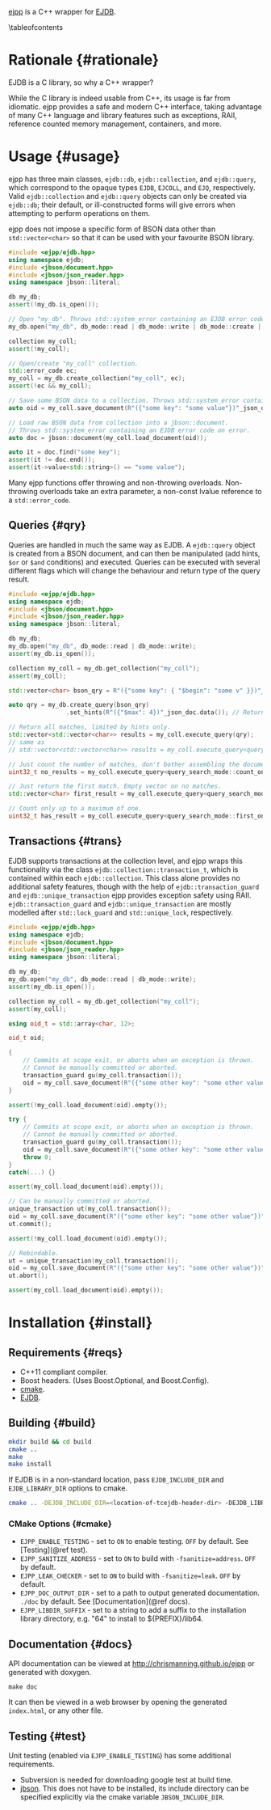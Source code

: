 [ejpp](http://chrismanning.github.io/ejpp) is a C++ wrapper for [EJDB](http://ejdb.org/).

\tableofcontents

# Rationale {#rationale}

EJDB is a C library, so why a C++ wrapper?

While the C library is indeed usable from C++, its usage is far from idiomatic.
ejpp provides a safe and modern C++ interface, taking advantage of many C++ language and library features such as exceptions, RAII, reference counted memory management, containers, and more.

# Usage {#usage}

ejpp has three main classes, `ejdb::db`, `ejdb::collection`, and `ejdb::query`, which correspond to the opaque types `EJDB`, `EJCOLL`, and `EJQ`, respectively.
Valid `ejdb::collection` and `ejdb::query` objects can only be created via `ejdb::db`; their default, or ill-constructed forms will give errors when attempting to perform operations on them.

ejpp does not impose a specific form of BSON data other than `std::vector<char>` so that it can be used with your favourite BSON library.

~~~cpp
#include <ejpp/ejdb.hpp>
using namespace ejdb;
#include <jbson/document.hpp>
#include <jbson/json_reader.hpp>
using namespace jbson::literal;

db my_db;
assert(!my_db.is_open());

// Open "my_db". Throws std::system_error containing an EJDB error code on error.
my_db.open("my_db", db_mode::read | db_mode::write | db_mode::create | db_mode::truncate);

collection my_coll;
assert(!my_coll);

// Open/create "my_coll" collection.
std::error_code ec;
my_coll = my_db.create_collection("my_coll", ec);
assert(!ec && my_coll);

// Save some BSON data to a collection. Throws std::system_error containing an EJDB error code on error.
auto oid = my_coll.save_document(R"({"some key": "some value"})"_json_doc.data());

// Load raw BSON data from collection into a jbson::document.
// Throws std::system_error containing an EJDB error code on error.
auto doc = jbson::document(my_coll.load_document(oid));

auto it = doc.find("some key");
assert(it != doc.end());
assert(it->value<std::string>() == "some value");
~~~
Many ejpp functions offer throwing and non-throwing overloads. Non-throwing overloads take an extra parameter, a non-const lvalue reference to a `std::error_code`.

## Queries {#qry}

Queries are handled in much the same way as EJDB. A `ejdb::query` object is created from a BSON document, and can then be manipulated (add hints, `$or` or `$and` conditions) and executed. Queries can be executed with several different flags which will change the behaviour and return type of the query result.

~~~cpp
#include <ejpp/ejdb.hpp>
using namespace ejdb;
#include <jbson/document.hpp>
#include <jbson/json_reader.hpp>
using namespace jbson::literal;

db my_db;
my_db.open("my_db", db_mode::read | db_mode::write);
assert(my_db.is_open());

collection my_coll = my_db.get_collection("my_coll");
assert(my_coll);

std::vector<char> bson_qry = R"({"some key": { "$begin": "some v" }})"_json_doc.data();

auto qry = my_db.create_query(bson_qry)
                .set_hints(R"({"$max": 4})"_json_doc.data()); // Return no more than 4 matches.

// Return all matches, limited by hints only.
std::vector<std::vector<char>> results = my_coll.execute_query(qry);
// same as 
// std::vector<std::vector<char>> results = my_coll.execute_query<query_search_mode::normal>(qry);

// Just count the number of matches, don't bother assembling the documents. Handy for update queries.
uint32_t no_results = my_coll.execute_query<query_search_mode::count_only>(qry);

// Just return the first match. Empty vector on no matches.
std::vector<char> first_result = my_coll.execute_query<query_search_mode::first_only>(qry);

// Count only up to a maximum of one.
uint32_t has_result = my_coll.execute_query<query_search_mode::first_only|query_search_mode::count_only>(qry);
~~~

## Transactions {#trans}

EJDB supports transactions at the collection level, and ejpp wraps this functionality via the class `ejdb::collection::transaction_t`, which is contained within each `ejdb::collection`.
This class alone provides no additional safety features, though with the help of `ejdb::transaction_guard` and `ejdb::unique_transaction` ejpp provides exception safety using RAII. `ejdb::transaction_guard` and `ejdb::unique_transaction` are mostly modelled after `std::lock_guard` and `std::unique_lock`, respectively.

~~~cpp
#include <ejpp/ejdb.hpp>
using namespace ejdb;
#include <jbson/document.hpp>
#include <jbson/json_reader.hpp>
using namespace jbson::literal;

db my_db;
my_db.open("my_db", db_mode::read | db_mode::write);
assert(my_db.is_open());

collection my_coll = my_db.get_collection("my_coll");
assert(my_coll);

using oid_t = std::array<char, 12>;

oid_t oid;

{
    // Commits at scope exit, or aborts when an exception is thrown.
    // Cannot be manually committed or aborted.
    transaction_guard gu(my_coll.transaction());
    oid = my_coll.save_document(R"({"some other key": "some other value"})"_json_doc.data());
}

assert(!my_coll.load_document(oid).empty());

try {
    // Commits at scope exit, or aborts when an exception is thrown.
    // Cannot be manually committed or aborted.
    transaction_guard gu(my_coll.transaction());
    oid = my_coll.save_document(R"({"some other key": "some other value"})"_json_doc.data());
    throw 0;
}
catch(...) {}

assert(my_coll.load_document(oid).empty());

// Can be manually committed or aborted.
unique_transaction ut(my_coll.transaction());
oid = my_coll.save_document(R"({"some other key": "some other value"})"_json_doc.data());
ut.commit();

assert(!my_coll.load_document(oid).empty());

// Rebindable.
ut = unique_transaction(my_coll.transaction());
oid = my_coll.save_document(R"({"some other key": "some other value"})"_json_doc.data());
ut.abort();

assert(my_coll.load_document(oid).empty());

~~~

# Installation {#install}

## Requirements {#reqs}
 - C++11 compliant compiler.
 - Boost headers. (Uses Boost.Optional, and Boost.Config).
 - [cmake](http://www.cmake.org/).
 - [EJDB](http://ejdb.org/).

## Building {#build}

~~~sh
mkdir build && cd build
cmake ..
make
make install
~~~

If EJDB is in a non-standard location, pass `EJDB_INCLUDE_DIR` and `EJDB_LIBRARY_DIR` options to cmake.
~~~sh
cmake .. -DEJDB_INCLUDE_DIR=<location-of-tcejdb-header-dir> -DEJDB_LIBRARY_DIR=<location-of-tcejdb-lib-dir>
~~~

### CMake Options {#cmake}

- `EJPP_ENABLE_TESTING` - set to `ON` to enable testing. `OFF` by default. See [Testing](@ref test).
- `EJPP_SANITIZE_ADDRESS` - set to `ON` to build with `-fsanitize=address`. `OFF` by default.
- `EJPP_LEAK_CHECKER` - set to `ON` to build with `-fsanitize=leak`. `OFF` by default.
- `EJPP_DOC_OUTPUT_DIR` - set to a path to output generated documentation. `./doc` by default. See [Documentation](@ref docs).
- `EJPP_LIBDIR_SUFFIX` - set to a string to add a suffix to the installation library directory, e.g. "64" to install to ${PREFIX}/lib64.

## Documentation {#docs}

API documentation can be viewed at <http://chrismanning.github.io/ejpp> or generated with doxygen.
~~~
make doc
~~~
It can then be viewed in a web browser by opening the generated `index.html`, or any other file.

## Testing {#test}

Unit testing (enabled via `EJPP_ENABLE_TESTING`) has some additional requirements.
 - Subversion is needed for downloading google test at build time.
 - [jbson](http://chrismanning.github.io/jbson).
   This does not have to be installed, its include directory can be specified explicitly via the cmake variable `JBSON_INCLUDE_DIR`.

